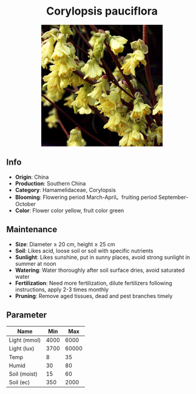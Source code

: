 <h1 align='center'>Corylopsis pauciflora</h1>
<p align="center">
    <img 
        align='center'
        width='320'
        src="../images/corylopsis pauciflora.png" 
        alt='Corylopsis pauciflora' />
</p>

## Info

 - **Origin**: China
 - **Production**: Southern China
 - **Category**: Hamamelidaceae, Corylopsis
 - **Blooming**: Flowering period March-April。fruiting period September-October
 - **Color**: Flower color yellow, fruit color green

## Maintenance

 - **Size**: Diameter ≥ 20 cm, height ≥ 25 cm
 - **Soil**: Likes acid, loose soil or soil with specific nutrients
 - **Sunlight**: Likes sunshine, put in sunny places, avoid strong sunlight in summer at noon
 - **Watering**: Water thoroughly after soil surface dries, avoid saturated water
 - **Fertilization**: Need more fertilization, dilute fertilizers following instructions, apply 2-3 times monthly
 - **Pruning**: Remove aged tissues, dead and pest branches timely

## Parameter

| Name         | Min  | Max   |
|--------------|------|-------|
| Light (mmol) | 4000 | 6000  |
| Light (lux)  | 3700 | 60000 |
| Temp         | 8    | 35    |
| Humid        | 30   | 80    |
| Soil (moist) | 15   | 60    |
| Soil (ec)    | 350  | 2000  |